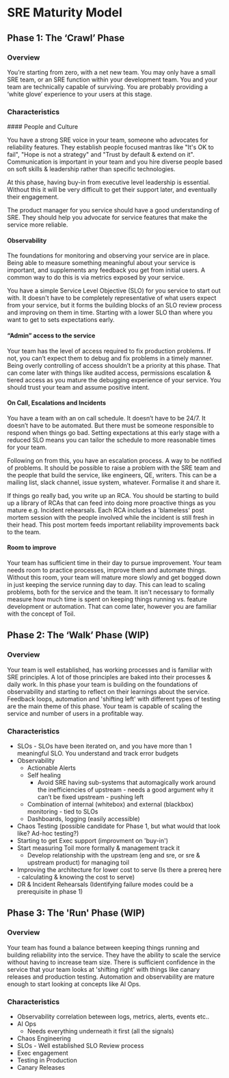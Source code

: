 # SRE Maturity Model

## Phase 1: The ‘Crawl’ Phase

### Overview

You’re starting from zero, with a net new team.
You may only have a small SRE team, or an SRE function within your development team.
You and your team are technically capable of surviving.
You are probably providing a ‘white glove’ experience to your users at this stage.

### Characteristics

#### People and Culture

You have a strong SRE voice in your team, someone who advocates for reliability features.
They establish people focused mantras like "It's OK to fail", "Hope is not a strategy" and "Trust by default & extend on it".
Communication is important in your team and you hire diverse people based on soft skills & leadership rather than specific technologies.

At this phase, having buy-in from executive level leadership is essential.
Without this it will be very difficult to get their support later, and eventually their engagement.

The product manager for you service should have a good understanding of SRE.
They should help you advocate for service features that make the service more reliable.

#### Observability

The foundations for monitoring and observing your service are in place.
Being able to measure something meaningful about your service is important, and supplements any feedback you get from initial users.
A common way to do this is via metrics exposed by your service.

You have a simple Service Level Objective (SLO) for you service to start out with.
It doesn't have to be completely representative of what users expect from your service, but it forms the building blocks of an SLO review process and improving on them in time.
Starting with a lower SLO than where you want to get to sets expectations early.

#### “Admin” access to the service

Your team has the level of access required to fix production problems.
If not, you can’t expect them to debug and fix problems in a timely manner.
Being overly controlling of access shouldn’t be a priority at this phase.
That can come later with things like audited access, permissions escalation & tiered access as you mature the debugging experience of your service.
You should trust your team and assume positive intent.

#### On Call, Escalations and Incidents

You have a team with an on call schedule.
It doesn’t have to be 24/7. It doesn’t have to be automated.
But there must be someone responsible to respond when things go bad.
Setting expectations at this early stage with a reduced SLO means you can tailor the schedule to more reasonable times for your team.

Following on from this, you have an escalation process. A way to be notified of problems. 
It should be possible to raise a problem with the SRE team and the people that build the service, like engineers, QE, writers.
This can be a mailing list, slack channel, issue system, whatever.
Formalise it and share it.

If things go really bad, you write up an RCA.
You should be starting to build up a library of RCAs that can feed into doing more proactive things as you mature e.g. Incident rehearsals.
Each RCA includes a 'blameless' post mortem session with the people involved while the incident is still fresh in their head.
This post mortem feeds important reliability improvements back to the team.

#### Room to improve

Your team has sufficient time in their day to pursue improvement.
Your team needs room to practice processes, improve them and automate things.
Without this room, your team will mature more slowly and get bogged down in just keeping the service running day to day.
This can lead to scaling problems, both for the service and the team.
It isn't necessary to formally measure how much time is spent on keeping things running vs. feature development or automation.
That can come later, however you are familiar with the concept of Toil.


## Phase 2: The ‘Walk’ Phase (WIP)

### Overview

Your team is well established, has working processes and is familiar with SRE principles.
A lot of those principles are baked into their processes & daily work.
In this phase your team is building on the foundations of observability and starting to reflect on their learnings about the service. 
Feedback loops, automation and 'shifting left' with different types of testing are the main theme of this phase.
Your team is capable of scaling the service and number of users in a profitable way.

### Characteristics

* SLOs - SLOs have been iterated on, and you have more than 1 meaningful SLO. You understand and track error budgets
* Observability
    * Actionable Alerts
    * Self healing
        * Avoid SRE having sub-systems that automagically work around the inefficiencies of upstream - needs a good argument why it can’t be fixed upstream - pushing left
    * Combination of internal (whitebox) and external (blackbox) monitoring - tied to SLOs
    * Dashboards, logging (easily accessible)
* Chaos Testing (possible candidate for Phase 1, but what would that look like? Ad-hoc testing?)
* Starting to get Exec support (improvment on 'buy-in')
* Start measuring Toil more formally & management track it
    * Develop relationship with the upstream (eng and sre, or sre & upstream product) for managing toil
* Improving the architecture for lower cost to serve (Is there a prereq here - calculating & knowing the cost to serve)
* DR & Incident Rehearsals (Identifying failure modes could be a prerequisite in phase 1)

## Phase 3: The 'Run' Phase (WIP)

### Overview

Your team has found a balance between keeping things running and building reliability into the service.
They have the ability to scale the service without having to increase team size.
There is sufficient confidence in the service that your team looks at 'shifting right' with things like canary releases and production testing.
Automation and observability are mature enough to start looking at concepts like AI Ops.

### Characteristics

* Observability correlation beteween logs, metrics, alerts, events etc..
* AI Ops
    * Needs everything underneath it first (all the signals)
* Chaos Engineering
* SLOs - Well established SLO Review process
* Exec engagement
* Testing in Production
* Canary Releases